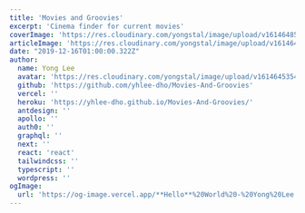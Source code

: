 ```yaml
---
title: 'Movies and Groovies'
excerpt: 'Cinema finder for current movies'
coverImage: 'https://res.cloudinary.com/yongstal/image/upload/v1614648557/portfolio/moviesAndGroovies_kjdhfy.jpg'
articleImage: 'https://res.cloudinary.com/yongstal/image/upload/v1614648557/portfolio/moviesAndGroovies_kjdhfy.jpg'
date: "2019-12-16T01:00:00.322Z"
author:
  name: Yong Lee
  avatar: 'https://res.cloudinary.com/yongstal/image/upload/v1614645354/portfolio/IMG_0185C_rknqbd.jpg'
  github: 'https://github.com/yhlee-dho/Movies-And-Groovies'
  vercel: ''
  heroku: 'https://yhlee-dho.github.io/Movies-And-Groovies/'
  antdesign: ''
  apollo: ''
  auth0: ''
  graphql: ''
  next: ''
  react: 'react'
  tailwindcss: ''
  typescript: ''
  wordpress: ''
ogImage:
  url: 'https://og-image.vercel.app/**Hello**%20World%20-%20Yong%20Lee.png?theme=dark&md=1&fontSize=100px&images=https%3A%2F%2Fassets.vercel.com%2Fimage%2Fupload%2Ffront%2Fassets%2Fdesign%2Fvercel-triangle-white.svg&images=https%3A%2F%2Fcdn.jsdelivr.net%2Fgh%2Fremojansen%2Flogo.ts%40master%2Fts.svg'
---
```

